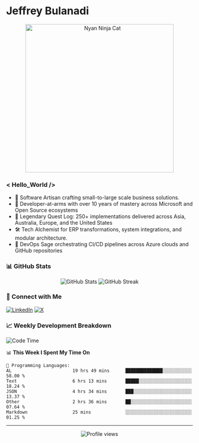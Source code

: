 # Jeffrey Bulanadi

<div align="center">
  <img src="https://www.nyan.cat/cats/nyaninja.gif" alt="Nyan Ninja Cat" width="400"/>
</div>

### < Hello_World />

- 🎨 Software Artisan crafting small-to-large scale business solutions.
- 💼 Developer-at-arms with over 10 years of mastery across Microsoft and Open Source ecosystems
- 🏢 Legendary Quest Log: 250+ implementations delivered across Asia, Australia, Europe, and the United States
- 🛠️ Tech Alchemist for ERP transformations, system integrations, and modular architecture.
- 🔄 DevOps Sage orchestrating CI/CD pipelines across Azure clouds and GitHub repositories

### 📊 GitHub Stats

<div align="center">
  <img src="https://github-readme-stats.vercel.app/api?username=jeffreybulanadi&show_icons=true&theme=tokyonight" alt="GitHub Stats" />
  <img src="https://github-readme-streak-stats.herokuapp.com/?user=jeffreybulanadi&theme=tokyonight" alt="GitHub Streak" />
</div>

### 🤝 Connect with Me

[![LinkedIn](https://img.shields.io/badge/LinkedIn-Connect-blue?style=for-the-badge&logo=linkedin)](https://linkedin.com/in/jeffreybulanadi)
[![X](https://img.shields.io/badge/Twitter-Follow-blue?style=for-the-badge&logo=twitter)](https://x.com/JeffreyBulanadi)

### 📈 Weekly Development Breakdown

<!--START_SECTION:waka-->
![Code Time](http://img.shields.io/badge/Code%20Time-229%20hrs%2038%20mins-blue)

📊 **This Week I Spent My Time On** 

```text
💬 Programming Languages: 
AL                       19 hrs 49 mins      ██████████████░░░░░░░░░░░   58.00 % 
Text                     6 hrs 13 mins       █████░░░░░░░░░░░░░░░░░░░░   18.24 % 
JSON                     4 hrs 34 mins       ███░░░░░░░░░░░░░░░░░░░░░░   13.37 % 
Other                    2 hrs 36 mins       ██░░░░░░░░░░░░░░░░░░░░░░░   07.64 % 
Markdown                 25 mins             ░░░░░░░░░░░░░░░░░░░░░░░░░   01.25 % 
```


<!--END_SECTION:waka-->

---

<div align="center">
  <img src="https://komarev.com/ghpvc/?username=jeffreybulanadi&color=blue&style=flat-square" alt="Profile views" />
</div>
